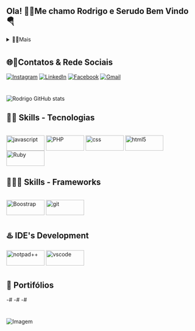 ## Ola! 🙋‍♂️Me chamo Rodrigo e Serudo Bem Vindo 🪂


<!-- Dropdown -->
<details>
  <summary>👨‍💻Mais</summary>

  - 💬<p style="" align="#"> Eu tenho 31 anos, sou recente graduado em engenharia de software e estou buscando uma oportunidade no mercado para mostrar meus valores e minhas habilidades tecnicas e comportamentais dentro de uma organização para que assim possa acrescentar valor e crescimento exporarádio a uma empresa.</p>
</details>
<!-- perfil social -->

#
## 🌐📱Contatos & Rede Sociais

   [![Instagram](https://img.shields.io/badge/Instagram-E4405F?style=for-the-badge&logo=instagram&logoColor=white)](https://www.instagram.com/rodrigov12.santos/)
    [![LinkedIn](https://img.shields.io/badge/LinkedIn-0077B5?style=for-the-badge&logo=linkedin&logoColor=white)](www.linkedin.com/in/rodrigo-dos-santos-serudo-730735a1)
    [![Facebook](https://img.shields.io/badge/Facebook-1877F2?style=for-the-badge&logo=facebook&logoColor=white)](https://www.facebook.com/profile.php?id=100006392259137)
    [![Gmail](https://img.shields.io/badge/Gmail-D14836?style=for-the-badge&logo=gmail&logoColor=white)](rodrigov12.santos@gmail.com)
   
#

<!-- GithubStats -->
![Rodrigo GitHub stats](https://github-readme-stats.vercel.app/api?username=rodrigosantos77&show_icons=true&theme=dark)



<!-- tecnologias utilizadas -->
  ## 🚀🧠 Skills - Tecnologias 
<div style="display: inline-block"> </br>

<!-- <img align="center" alt="Typescript" height="40" width="100" src="https://img.shields.io/badge/typescript-%23007ACC.svg?style=for-the-badge&logo=typescript&logoColor=white"> -->
<img align="center" alt="javascript" height="40" width="100" src="https://img.shields.io/badge/JavaScript-F7DF1E?style=for-the-badge&logo=javascript&logoColor=black">
<img align="center" alt="PHP" height="40" width="100" src="https://img.shields.io/badge/PHP-777BB4?style=for-the-badge&logo=php&logoColor=white">
<img align="center" alt="css" height="40" width="100" src="https://img.shields.io/badge/CSS3-1572B6?style=for-the-badge&logo=css3&logoColor=white">
<img align="center" alt="html5" height="40" width="100" src="https://img.shields.io/badge/HTML5-E34F26?style=for-the-badge&logo=html5&logoColor=white">
<img align="center" alt="Ruby" height="40" width="100" src="https://img.shields.io/badge/ruby-%23CC342D.svg?style=for-the-badge&logo=ruby&logoColor=white"> 
</div>

## 🚀👨‍💻 Skills - Frameworks 

<div style="display: inline-block"> </br>

<img align="center" alt="Boostrap" height="40" width="100" src="https://img.shields.io/badge/Bootstrap-563D7C?style=for-the-badge&logo=bootstrap&logoColor=white">
<!-- <img align="center" alt="laravel" height="40" width="100" src="https://img.shields.io/badge/Laravel-FF2D20?style=for-the-badge&logo=laravel&logoColor=white"> 
<img align="center" alt="Spring" height="40" width="100" src="https://img.shields.io/badge/Spring-6DB33F?style=for-the-badge&logo=spring&logoColor=white"> -->
<img align="center" alt="git" height="40" width="100" src="https://img.shields.io/badge/GIT-E44C30?style=for-the-badge&logo=git&logoColor=white">
</div>

#
<!-- Ide de desenvolvimento-->
## ♨️ IDE's Development
<div>

<img align="center" alt="notpad++" height="40" width="100" src="https://img.shields.io/badge/Notepad++-90E59A.svg?style=for-the-badge&logo=notepad%2B%2B&logoColor=black">
<img align="center" alt="vscode" height="40" width="100" src="https://img.shields.io/badge/Visual_Studio_Code-0078D4?style=for-the-badge&logo=visual%20studio%20code&logoColor=white">

</div>

<!-- portifolio-->
#
## 🌵 Portifólios 
<div>
 -# 
 -#
 -#   
</div>

#
 <img align="center" src="https://github.com/VariableBee/VariableBee/assets/77739311/4e9f41af-6b57-49a7-b15a-74322e96b4d7" alt="Imagem">






